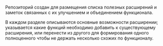 Репозиторий создан для размещения списка полезных расширений и заметок связанных с их улучшением и объединением функционала.

В каждом разделе описываются основные возможности расширении; указывается какие функций необходимо добавить к существующему расширения, или перенести из другого для формирования одного полноценного чтобы не держать несколько схожих по функционалу.
